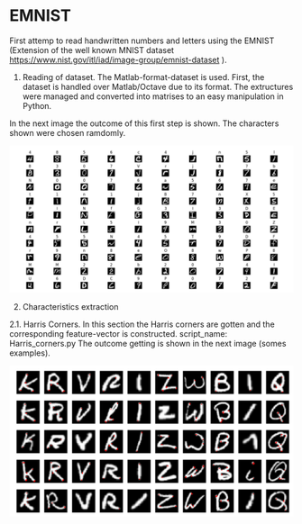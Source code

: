 # EMNIST
First attemp to read handwritten numbers and letters using the EMNIST (Extension of the well known MNIST dataset https://www.nist.gov/itl/iad/image-group/emnist-dataset ).

1. Reading of dataset.
The Matlab-format-dataset is used. First, the dataset is handled over Matlab/Octave due to its format. The extructures were managed and converted into matrises to an easy manipulation in Python.

In the next image the outcome of this first step is shown. The characters shown were chosen ramdomly.

![alt text](https://github.com/ASantosMorales/EMNIST/blob/master/EMNIST_illustration.png)


2. Characteristics extraction

2.1. Harris Corners.
In this section the Harris corners are gotten and the corresponding feature-vector is constructed.
script_name: Harris_corners.py
The outcome getting is shown in the next image (somes examples).

![alt text](https://github.com/ASantosMorales/EMNIST/blob/master/Harris_corners.png)
